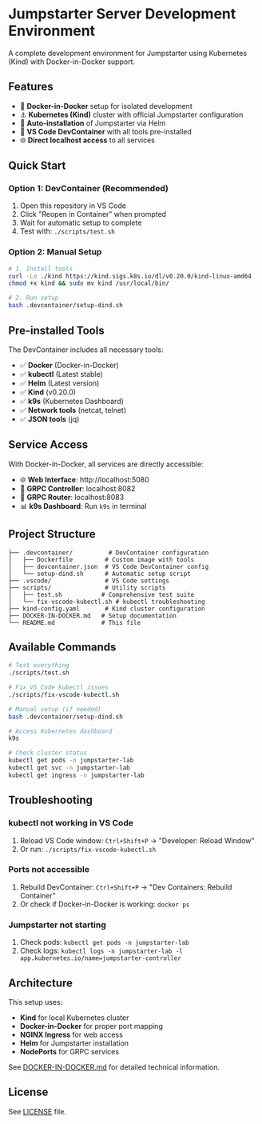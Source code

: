 # Jumpstarter Server Development Environment

A complete development environment for Jumpstarter using Kubernetes (Kind) with Docker-in-Docker support.

## Features

- 🐳 **Docker-in-Docker** setup for isolated development
- ⚓ **Kubernetes (Kind)** cluster with official Jumpstarter configuration
- 🎯 **Auto-installation** of Jumpstarter via Helm
- 🔧 **VS Code DevContainer** with all tools pre-installed
- 🌐 **Direct localhost access** to all services

## Quick Start

### Option 1: DevContainer (Recommended)

1. Open this repository in VS Code
2. Click "Reopen in Container" when prompted
3. Wait for automatic setup to complete
4. Test with: `./scripts/test.sh`

### Option 2: Manual Setup

```bash
# 1. Install tools
curl -Lo ./kind https://kind.sigs.k8s.io/dl/v0.20.0/kind-linux-amd64
chmod +x kind && sudo mv kind /usr/local/bin/

# 2. Run setup
bash .devcontainer/setup-dind.sh
```

## Pre-installed Tools

The DevContainer includes all necessary tools:

- ✅ **Docker** (Docker-in-Docker)
- ✅ **kubectl** (Latest stable)
- ✅ **Helm** (Latest version)
- ✅ **Kind** (v0.20.0)
- ✅ **k9s** (Kubernetes Dashboard)
- ✅ **Network tools** (netcat, telnet)
- ✅ **JSON tools** (jq)

## Service Access

With Docker-in-Docker, all services are directly accessible:

- 🌐 **Web Interface**: http://localhost:5080
- 🔗 **GRPC Controller**: localhost:8082
- 🔗 **GRPC Router**: localhost:8083
- 📊 **k9s Dashboard**: Run `k9s` in terminal

## Project Structure

```
├── .devcontainer/          # DevContainer configuration
│   ├── Dockerfile         # Custom image with tools
│   ├── devcontainer.json  # VS Code DevContainer config
│   └── setup-dind.sh      # Automatic setup script
├── .vscode/               # VS Code settings
├── scripts/               # Utility scripts
│   ├── test.sh           # Comprehensive test suite
│   └── fix-vscode-kubectl.sh # kubectl troubleshooting
├── kind-config.yaml       # Kind cluster configuration
├── DOCKER-IN-DOCKER.md   # Setup documentation
└── README.md             # This file
```

## Available Commands

```bash
# Test everything
./scripts/test.sh

# Fix VS Code kubectl issues
./scripts/fix-vscode-kubectl.sh

# Manual setup (if needed)
bash .devcontainer/setup-dind.sh

# Access Kubernetes dashboard
k9s

# Check cluster status
kubectl get pods -n jumpstarter-lab
kubectl get svc -n jumpstarter-lab
kubectl get ingress -n jumpstarter-lab
```

## Troubleshooting

### kubectl not working in VS Code
1. Reload VS Code window: `Ctrl+Shift+P` → "Developer: Reload Window"
2. Or run: `./scripts/fix-vscode-kubectl.sh`

### Ports not accessible
1. Rebuild DevContainer: `Ctrl+Shift+P` → "Dev Containers: Rebuild Container"
2. Or check if Docker-in-Docker is working: `docker ps`

### Jumpstarter not starting
1. Check pods: `kubectl get pods -n jumpstarter-lab`
2. Check logs: `kubectl logs -n jumpstarter-lab -l app.kubernetes.io/name=jumpstarter-controller`

## Architecture

This setup uses:
- **Kind** for local Kubernetes cluster
- **Docker-in-Docker** for proper port mapping
- **NGINX Ingress** for web access
- **Helm** for Jumpstarter installation
- **NodePorts** for GRPC services

See [DOCKER-IN-DOCKER.md](DOCKER-IN-DOCKER.md) for detailed technical information.

## License

See [LICENSE](LICENSE) file.
